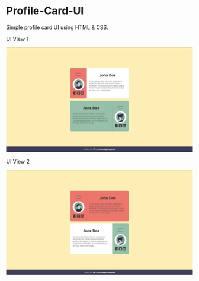 # Profile-Card-UI
Simple profile card UI using HTML &amp; CSS.

UI View 1

![UI View 1](https://github.com/yourcodingcompanion/Profile-Card-UI/blob/master/Screenshots/ss-1.png?raw=true)

UI View 2

![UI View 2](https://github.com/yourcodingcompanion/Profile-Card-UI/blob/master/Screenshots/ss-2.png?raw=true)
